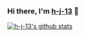 ### Hi there, I'm [h-j-13](https://github.com/h-j-13) 👋

[![h-j-13's github stats](https://github-readme-stats.vercel.app/api?username=h-j-13)](https://github.com/anuraghazra/github-readme-stats)

<!--
**h-j-13/h-j-13** is a ✨ _special_ ✨ repository because its `README.md` (this file) appears on your GitHub profile.

Here are some ideas to get you started:

- 🔭 I’m currently working on ...
- 🌱 I’m currently learning ...
- 👯 I’m looking to collaborate on ...
- 🤔 I’m looking for help with ...
- 💬 Ask me about ...
- 📫 How to reach me: ...
- 😄 Pronouns: ...
- ⚡ Fun fact: ...
-->
